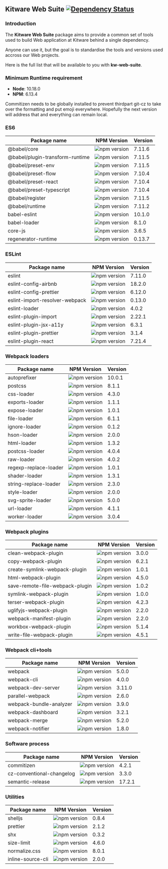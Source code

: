 ## Kitware Web Suite [![Dependency Status](https://img.shields.io/david/kitware/kw-web-suite.svg)](https://david-dm.org/kitware/kw-web-suite)

### Introduction

The **Kitware Web Suite** package aims to provide a common
set of tools used to build Web application at Kitware behind
a single dependency.

Anyone can use it, but the goal is to standardise
the tools and versions used accross our Web projects.

Here is the full list that will be available to you with **kw-web-suite**.

### Minimum Runtime requirement

- __Node__: 10.18.0
- __NPM__: 6.13.4

Commitizen needs to be globally installed to prevent thirdpart git-cz to take over the formatting and put emoji everywhere. Hopefully the next version will address that and everything can remain local.

### ES6

Package name                            | NPM Version                                                                       | Version
--------------------------------------- | --------------------------------------------------------------------------------- | ---------
@babel/core                             | ![npm version](https://badge.fury.io/js/%40babel%2Fcore.svg)                      | 7.11.6
@babel/plugin-transform-runtime         | ![npm version](https://badge.fury.io/js/%40babel%2Fplugin-transform-runtime.svg)  | 7.11.5
@babel/preset-env                       | ![npm version](https://badge.fury.io/js/%40babel%2Fpreset-env.svg)                | 7.11.5
@babel/preset-flow                      | ![npm version](https://badge.fury.io/js/%40babel%2Fpreset-flow.svg)               | 7.10.4
@babel/preset-react                     | ![npm version](https://badge.fury.io/js/%40babel%2Fpreset-react.svg)              | 7.10.4
@babel/preset-typescript                | ![npm version](https://badge.fury.io/js/%40babel%2Fpreset-typescript.svg)         | 7.10.4
@babel/register                         | ![npm version](https://badge.fury.io/js/%40babel%2Fregister.svg)                  | 7.11.5
@babel/runtime                          | ![npm version](https://badge.fury.io/js/%40babel%2Fruntime.svg)                   | 7.11.2
babel-eslint                            | ![npm version](https://badge.fury.io/js/babel-eslint.svg)                         | 10.1.0
babel-loader                            | ![npm version](https://badge.fury.io/js/babel-loader.svg)                         | 8.1.0
core-js                                 | ![npm version](https://badge.fury.io/js/core-js.svg)                              | 3.6.5
regenerator-runtime                     | ![npm version](https://badge.fury.io/js/regenerator-runtime.svg)                  | 0.13.7

### ESLint

Package name                   | NPM Version                                                                | Version
------------------------------ | -------------------------------------------------------------------------- | --------
eslint                         | ![npm version](https://badge.fury.io/js/eslint.svg)                        | 7.11.0
eslint-config-airbnb           | ![npm version](https://badge.fury.io/js/eslint-config-airbnb.svg)          | 18.2.0
eslint-config-prettier         | ![npm version](https://badge.fury.io/js/eslint-config-prettier.svg)        | 6.12.0
eslint-import-resolver-webpack | ![npm version](https://badge.fury.io/js/eslint-import-resolver-webpack.svg)| 0.13.0
eslint-loader                  | ![npm version](https://badge.fury.io/js/eslint-loader.svg)                 | 4.0.2
eslint-plugin-import           | ![npm version](https://badge.fury.io/js/eslint-plugin-import.svg)          | 2.22.1
eslint-plugin-jsx-a11y         | ![npm version](https://badge.fury.io/js/eslint-plugin-jsx-a11y.svg)        | 6.3.1
eslint-plugin-prettier         | ![npm version](https://badge.fury.io/js/eslint-plugin-prettier.svg)        | 3.1.4
eslint-plugin-react            | ![npm version](https://badge.fury.io/js/eslint-plugin-react.svg)           | 7.21.4

### Webpack loaders

Package name          | NPM Version                                                       | Version
--------------------- | ----------------------------------------------------------------- | --------
autoprefixer          | ![npm version](https://badge.fury.io/js/autoprefixer.svg)         | 10.0.1
postcss               | ![npm version](https://badge.fury.io/js/postcss.svg)              | 8.1.1
css-loader            | ![npm version](https://badge.fury.io/js/css-loader.svg)           | 4.3.0
exports-loader        | ![npm version](https://badge.fury.io/js/exports-loader.svg)       | 1.1.1
expose-loader         | ![npm version](https://badge.fury.io/js/expose-loader.svg)        | 1.0.1
file-loader           | ![npm version](https://badge.fury.io/js/file-loader.svg)          | 6.1.1
ignore-loader         | ![npm version](https://badge.fury.io/js/ignore-loader.svg)        | 0.1.2
hson-loader           | ![npm version](https://badge.fury.io/js/hson-loader.svg)          | 2.0.0
html-loader           | ![npm version](https://badge.fury.io/js/html-loader.svg)          | 1.3.2
postcss-loader        | ![npm version](https://badge.fury.io/js/postcss-loader.svg)       | 4.0.4
raw-loader            | ![npm version](https://badge.fury.io/js/raw-loader.svg)           | 4.0.2
regexp-replace-loader | ![npm version](https://badge.fury.io/js/regexp-replace-loader.svg)| 1.0.1
shader-loader         | ![npm version](https://badge.fury.io/js/shader-loader.svg)        | 1.3.1
string-replace-loader | ![npm version](https://badge.fury.io/js/string-replace-loader.svg)| 2.3.0
style-loader          | ![npm version](https://badge.fury.io/js/style-loader.svg)         | 2.0.0
svg-sprite-loader     | ![npm version](https://badge.fury.io/js/svg-sprite-loader.svg)    | 5.0.0
url-loader            | ![npm version](https://badge.fury.io/js/url-loader.svg)           | 4.1.1
worker-loader         | ![npm version](https://badge.fury.io/js/worker-loader.svg)        | 3.0.4

### Webpack plugins

Package name                    | NPM Version                                                                  | Version
------------------------------- | ---------------------------------------------------------------------------- | --------
clean-webpack-plugin            | ![npm version](https://badge.fury.io/js/clean-webpack-plugin.svg)            | 3.0.0
copy-webpack-plugin             | ![npm version](https://badge.fury.io/js/copy-webpack-plugin.svg)             | 6.2.1
create-symlink-webpack-plugin   | ![npm version](https://badge.fury.io/js/create-symlink-webpack-plugin.svg)   | 1.0.1
html-webpack-plugin             | ![npm version](https://badge.fury.io/js/html-webpack-plugin.svg)             | 4.5.0
save-remote-file-webpack-plugin | ![npm version](https://badge.fury.io/js/save-remote-file-webpack-plugin.svg) | 1.0.2
symlink-webpack-plugin          | ![npm version](https://badge.fury.io/js/symlink-webpack-plugin.svg)          | 1.0.0
terser-webpack-plugin           | ![npm version](https://badge.fury.io/js/terser-webpack-plugin.svg)           | 4.2.3
uglifyjs-webpack-plugin         | ![npm version](https://badge.fury.io/js/uglifyjs-webpack-plugin.svg)         | 2.2.0
webpack-manifest-plugin         | ![npm version](https://badge.fury.io/js/webpack-manifest-plugin.svg)         | 2.2.0
workbox-webpack-plugin          | ![npm version](https://badge.fury.io/js/workbox-webpack-plugin.svg)          | 5.1.4
write-file-webpack-plugin       | ![npm version](https://badge.fury.io/js/write-file-webpack-plugin.svg)       | 4.5.1


### Webpack cli+tools

Package name            | NPM Version                                                           | Version
----------------------- | --------------------------------------------------------------------- | --------
webpack                 | ![npm version](https://badge.fury.io/js/webpack.svg)                  | 5.0.0
webpack-cli             | ![npm version](https://badge.fury.io/js/webpack-cli.svg)              | 4.0.0
webpack-dev-server      | ![npm version](https://badge.fury.io/js/webpack-dev-server.svg)       | 3.11.0
parallel-webpack        | ![npm version](https://badge.fury.io/js/parallel-webpack.svg)         | 2.6.0
webpack-bundle-analyzer | ![npm version](https://badge.fury.io/js/webpack-bundle-analyzer.svg)  | 3.9.0
webpack-dashboard       | ![npm version](https://badge.fury.io/js/webpack-dashboard.svg)        | 3.2.1
webpack-merge           | ![npm version](https://badge.fury.io/js/webpack-merge.svg)            | 5.2.0
webpack-notifier        | ![npm version](https://badge.fury.io/js/webpack-notifier.svg)         | 1.8.0

### Software process

Package name              | NPM Version                                                            | Version
------------------------- | ---------------------------------------------------------------------- | --------
commitizen                | ![npm version](https://badge.fury.io/js/commitizen.svg)                | 4.2.1
cz-conventional-changelog | ![npm version](https://badge.fury.io/js/cz-conventional-changelog.svg) | 3.3.0
semantic-release          | ![npm version](https://badge.fury.io/js/semantic-release.svg)          | 17.2.1

### Utilities

Package name      | NPM Version                                                    | Version
----------------- | -------------------------------------------------------------- | --------
shelljs           | ![npm version](https://badge.fury.io/js/shelljs.svg)           | 0.8.4
prettier          | ![npm version](https://badge.fury.io/js/prettier.svg)          | 2.1.2
shx               | ![npm version](https://badge.fury.io/js/shx.svg)               | 0.3.2
size-limit        | ![npm version](https://badge.fury.io/js/size-limit.svg)        | 4.6.0
normalize.css     | ![npm version](https://badge.fury.io/js/normalize.css.svg)     | 8.0.1
inline-source-cli | ![npm version](https://badge.fury.io/js/inline-source-cli.svg) | 2.0.0
